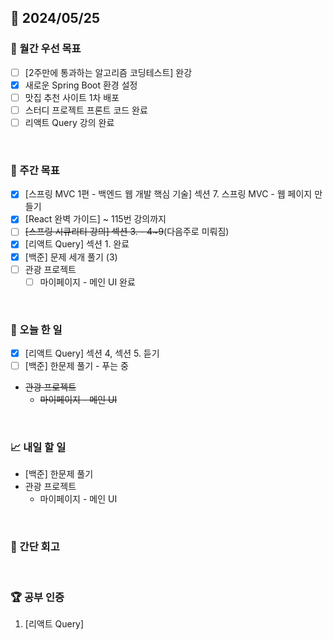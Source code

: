 ## 📅 2024/05/25

### 🚀 월간 우선 목표

- [ ] [2주만에 통과하는 알고리즘 코딩테스트] 완강
- [x] 새로운 Spring Boot 환경 설정
- [ ] 맛집 추천 사이트 1차 배포
- [ ] 스터디 프로젝트 프론트 코드 완료
- [ ] 리액트 Query 강의 완료

<br />

### 👏 주간 목표

- [x] [스프링 MVC 1편 - 백엔드 웹 개발 핵심 기술] 섹션 7. 스프링 MVC - 웹 페이지 만들기
- [x] [React 완벽 가이드] ~ 115번 강의까지
- [ ] ~~[스프링 시큐리티 강의] 섹션 3. - 4~9~~(다음주로 미뤄짐)
- [x] [리액트 Query] 섹션 1. 완료
- [x] [백준] 문제 세개 풀기 (3)
- [ ] 관광 프로젝트
  - [ ] 마이페이지 - 메인 UI 완료

<br />

### 💯 오늘 한 일

- [x] [리액트 Query] 섹션 4, 섹션 5. 듣기
- [ ] [백준] 한문제 풀기 - 푸는 중
- ~~관광 프로젝트~~
  - ~~마이페이지 - 메인 UI~~

<br />

### 📈 내일 할 일

- [백준] 한문제 풀기
- 관광 프로젝트
  - 마이페이지 - 메인 UI

<br />

### 🤔 간단 회고

<br />

### 🏆 공부 인증

1. [리액트 Query]
